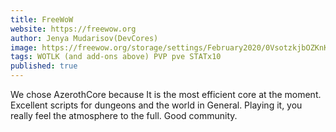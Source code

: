 ```yaml
---
title: FreeWoW
website: https://freewow.org
author: Jenya Mudarisov(DevCores)
image: https://freewow.org/storage/settings/February2020/0VsotzkjbOZKnKuEFpSz.png
tags: WOTLK (and add-ons above) PVP pve STATx10
published: true
---
```


We chose AzerothCore because It is the most efficient core at the moment. Excellent scripts for dungeons and the world in General. Playing it, you really feel the atmosphere to the full. Good community.
